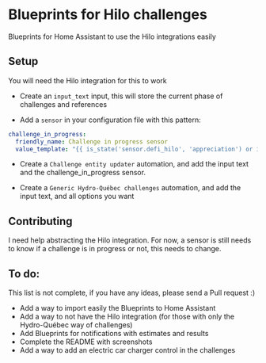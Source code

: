 # Blueprints for Hilo challenges
Blueprints for Home Assistant to use the Hilo integrations easily

## Setup

You will need the Hilo integration for this to work

* Create an `input_text` input, this will store the current phase of challenges and references

* Add a `sensor` in your configuration file with this pattern:
```yaml
challenge_in_progress:
  friendly_name: Challenge in progress sensor
  value_template: "{{ is_state('sensor.defi_hilo', 'appreciation') or is_state('sensor.defi_hilo', 'pre_heat') or is_state('sensor.defi_hilo', 'reduction') }}"
```

* Create a `Challenge entity updater` automation, and add the input text and the challenge_in_progress sensor.

* Create a `Generic Hydro-Québec challenges` automation, and add the input text, and all options you want

## Contributing

I need help abstracting the Hilo integration. For now, a sensor is still needs to know if a challenge is in progress or not, this needs to change.

## To do:

This list is not complete, if you have any ideas, please send a Pull request :)

* Add a way to import easily the Blueprints to Home Assistant
* Add a way to not have the Hilo integration (for those with only the Hydro-Québec way of challenges)
* Add Blueprints for notifications with estimates and results
* Complete the README with screenshots
* Add a way to add an electric car charger control in the challenges